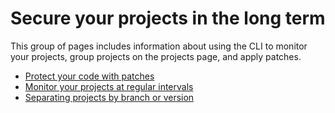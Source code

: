 # Secure your projects in the long term

This group of pages includes information about using the CLI to monitor your projects, group projects on the projects page, and apply patches.

* [Protect your code with patches](protect-your-code-with-patches.md)
* [Monitor your projects at regular intervals](monitor-your-projects-at-regular-intervals.md)
* [Separating projects by branch or version](../../features/snyk-cli/secure-your-projects-in-the-long-term/grouping-projects-by-branch-or-version.md)

